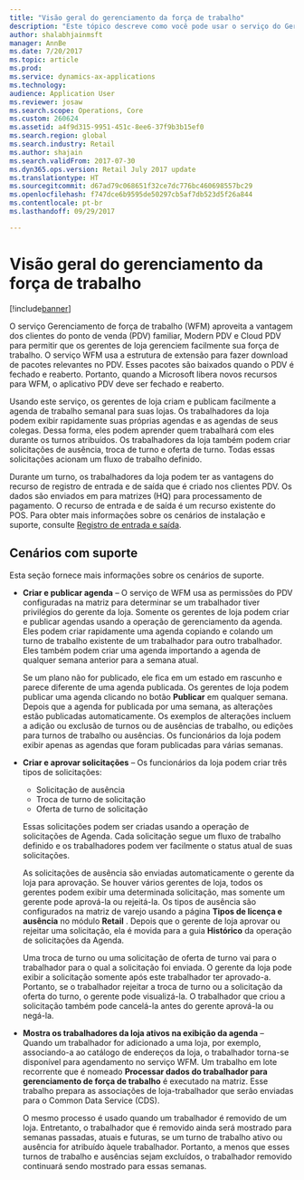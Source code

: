 ```yaml
---
title: "Visão geral do gerenciamento da força de trabalho"
description: "Este tópico descreve como você pode usar o serviço do Gerenciamento da força de trabalho (WFM) para se beneficiar de clientes do ponto de venda (PDV), Modern POS e Cloud POS, de forma que os gerentes de loja possam gerenciar facilmente sua força de trabalho."
author: shalabhjainmsft
manager: AnnBe
ms.date: 7/20/2017
ms.topic: article
ms.prod: 
ms.service: dynamics-ax-applications
ms.technology: 
audience: Application User
ms.reviewer: josaw
ms.search.scope: Operations, Core
ms.custom: 260624
ms.assetid: a4f9d315-9951-451c-8ee6-37f9b3b15ef0
ms.search.region: global
ms.search.industry: Retail
ms.author: shajain
ms.search.validFrom: 2017-07-30
ms.dyn365.ops.version: Retail July 2017 update
ms.translationtype: HT
ms.sourcegitcommit: d67ad79c068651f32ce7dc776bc460698557bc29
ms.openlocfilehash: f747dce6b9595de50297cb5af7db523d5f26a844
ms.contentlocale: pt-br
ms.lasthandoff: 09/29/2017

---
```


# <a name="workforce-management-overview"></a>Visão geral do gerenciamento da força de trabalho

[!include[banner](includes/banner.md)]
    
O serviço Gerenciamento de força de trabalho (WFM) aproveita a vantagem dos clientes do ponto de venda (PDV) familiar, Modern PDV e Cloud PDV para permitir que os gerentes de loja gerenciem facilmente sua força de trabalho. O serviço WFM usa a estrutura de extensão para fazer download de pacotes relevantes no PDV. Esses pacotes são baixados quando o PDV é fechado e reaberto. Portanto, quando a Microsoft libera novos recursos para WFM, o aplicativo PDV deve ser fechado e reaberto.

Usando este serviço, os gerentes de loja criam e publicam facilmente a agenda de trabalho semanal para suas lojas. Os trabalhadores da loja podem exibir rapidamente suas próprias agendas e as agendas de seus colegas. Dessa forma, eles podem aprender quem trabalhará com eles durante os turnos atribuídos. Os trabalhadores da loja também podem criar solicitações de ausência, troca de turno e oferta de turno. Todas essas solicitações acionam um fluxo de trabalho definido.

Durante um turno, os trabalhadores da loja podem ter as vantagens do recurso de registro de entrada e de saída que é criado nos clientes PDV. Os dados são enviados em para matrizes (HQ) para processamento de pagamento. O recurso de entrada e de saída é um recurso existente do POS. Para obter mais informações sobre os cenários de instalação e suporte, consulte [Registro de entrada e saída](retail-time-attendance.md).

## <a name="supported-scenarios"></a>Cenários com suporte
Esta seção fornece mais informações sobre os cenários de suporte.

- **Criar e publicar agenda** – O serviço de WFM usa as permissões do PDV configuradas na matriz para determinar se um trabalhador tiver privilégios do gerente da loja. Somente os gerentes de loja podem criar e publicar agendas usando a operação de gerenciamento da agenda. Eles podem criar rapidamente uma agenda copiando e colando um turno de trabalho existente de um trabalhador para outro trabalhador. Eles também podem criar uma agenda importando a agenda de qualquer semana anterior para a semana atual.

    Se um plano não for publicado, ele fica em um estado em rascunho e parece diferente de uma agenda publicada. Os gerentes de loja podem publicar uma agenda clicando no botão **Publicar** em qualquer semana. Depois que a agenda for publicada por uma semana, as alterações estão publicadas automaticamente. Os exemplos de alterações incluem a adição ou exclusão de turnos ou de ausências de trabalho, ou edições para turnos de trabalho ou ausências. Os funcionários da loja podem exibir apenas as agendas que foram publicadas para várias semanas.
    
- **Criar e aprovar solicitações** – Os funcionários da loja podem criar três tipos de solicitações:

    - Solicitação de ausência
    - Troca de turno de solicitação
    - Oferta de turno de solicitação

    Essas solicitações podem ser criadas usando a operação de solicitações de Agenda. Cada solicitação segue um fluxo de trabalho definido e os trabalhadores podem ver facilmente o status atual de suas solicitações.
    
    As solicitações de ausência são enviadas automaticamente o gerente da loja para aprovação. Se houver vários gerentes de loja, todos os gerentes podem exibir uma determinada solicitação, mas somente um gerente pode aprová-la ou rejeitá-la. Os tipos de ausência são configurados na matriz de varejo usando a página **Tipos de licença e ausência** no módulo **Retail** . Depois que o gerente de loja aprovar ou rejeitar uma solicitação, ela é movida para a guia **Histórico** da operação de solicitações da Agenda.
    
    Uma troca de turno ou uma solicitação de oferta de turno vai para o trabalhador para o qual a solicitação foi enviada. O gerente da loja pode exibir a solicitação somente após este trabalhador ter aprovado-a. Portanto, se o trabalhador rejeitar a troca de turno ou a solicitação da oferta do turno, o gerente pode visualizá-la. O trabalhador que criou a solicitação também pode cancelá-la antes do gerente aprová-la ou negá-la.

- **Mostra os trabalhadores da loja ativos na exibição da agenda** – Quando um trabalhador for adicionado a uma loja, por exemplo, associando-a ao catálogo de endereços da loja, o trabalhador torna-se disponível para agendamento no serviço WFM. Um trabalho em lote recorrente que é nomeado **Processar dados do trabalhador para gerenciamento de força de trabalho** é executado na matriz. Esse trabalho prepara as associações de loja-trabalhador que serão enviadas para o Common Data Service (CDS).

    O mesmo processo é usado quando um trabalhador é removido de um loja. Entretanto, o trabalhador que é removido ainda será mostrado para semanas passadas, atuais e futuras, se um turno de trabalho ativo ou ausência for atribuído àquele trabalhador. Portanto, a menos que esses turnos de trabalho e ausências sejam excluídos, o trabalhador removido continuará sendo mostrado para essas semanas.

